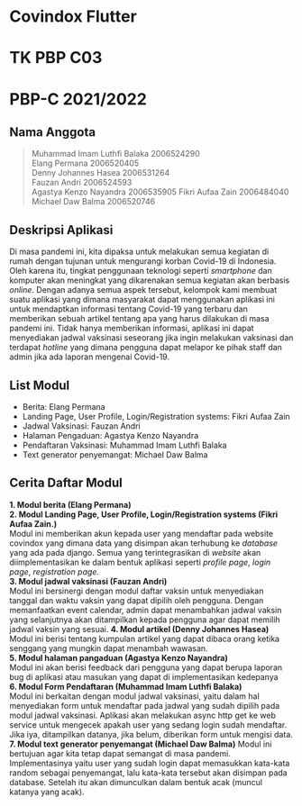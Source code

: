 # Covindox Flutter
# TK PBP C03

# PBP-C 2021/2022

## Nama Anggota
> Muhammad Imam Luthfi Balaka 2006524290  
> Elang Permana 2006520405  
> Denny Johannes Hasea 2006531264  
> Fauzan Andri 2006524593  
> Agastya Kenzo Nayandra 2006535905
> Fikri Aufaa Zain 2006484040  
> Michael Daw Balma 2006520746  

## Deskripsi Aplikasi  
Di masa pandemi ini, kita dipaksa untuk melakukan semua kegiatan di rumah dengan tujunan untuk mengurangi korban Covid-19 di Indonesia. Oleh karena itu, tingkat penggunaan teknologi seperti _smartphone_ dan komputer akan meningkat yang dikarenakan semua kegiatan akan berbasis _online_. Dengan adanya semua aspek tersebut, kelompok kami membuat suatu aplikasi yang dimana masyarakat dapat menggunakan aplikasi ini untuk mendaptkan informasi tentang Covid-19 yang terbaru dan memberikan sebuah artikel tentang apa yang harus dilakukan di masa pandemi ini. Tidak hanya memberikan informasi, aplikasi ini dapat menyediakan jadwal vaksinasi seseorang jika ingin melakukan vaksinasi dan terdapat _hotline_ yang dimana pengguna dapat melapor ke pihak staff dan admin jika ada laporan mengenai Covid-19.


## List Modul  
- Berita: Elang Permana  
- Landing Page, User Profile, Login/Registration systems: Fikri Aufaa Zain  
- Jadwal Vaksinasi: Fauzan Andri  
- Halaman Pengaduan: Agastya Kenzo Nayandra  
- Pendaftaran Vaksinasi: Muhammad Imam Luthfi Balaka  
- Text generator penyemangat: Michael Daw Balma  


## Cerita Daftar Modul  
**1. Modul berita (Elang Permana)**  
**2. Modul Landing Page, User Profile, Login/Registration systems (Fikri Aufaa Zain.)**  
Modul ini memberikan akun kepada user yang mendaftar pada website covindox yang dimana data yang disimpan akan terhubung ke *database* yang ada pada django. Semua yang terintegrasikan di *website* akan diimplementasikan ke dalam bentuk aplikasi seperti *profile page*, *login page*, *registration page*.  
**3. Modul jadwal vaksinasi (Fauzan Andri)**  
Modul ini bersinergi dengan modul daftar vaksin untuk menyediakan tanggal dan waktu vaksin yang dapat dipilih oleh pengguna. Dengan memanfaatkan event calendar, admin dapat menambahkan jadwal vaksin yang selanjutnya akan ditampilkan kepada pengguna agar dapat memilih jadwal vaksin yang sesuai.
**4. Modul artikel (Denny Johannes Hasea)**
Modul ini berisi tentang kumpulan artikel yang dapat dibaca orang ketika senggang yang mungkin dapat menambah wawasan.  
**5. Modul halaman pangaduan (Agastya Kenzo Nayandra)**  
Modul ini akan berisi feedback dari pengguna yang dapat berupa laporan bug di aplikasi atau masukan yang dapat di implementasikan kedepanya  
**6. Modul Form Pendaftaran (Muhammad Imam Luthfi Balaka)**  
Modul ini berkaitan dengan modul jadwal vaksinasi, yaitu dalam hal menyediakan form untuk mendaftar pada jadwal yang sudah dipilih pada modul jadwal vaksinasi. Aplikasi akan melakukan async http get ke web service untuk mengecek apakah user yang sedang login sudah mendaftar. Jika iya, ditampilkan datanya, jika belum, diberikan form untuk mengisi data.  
**7. Modul text generator penyemangat (Michael Daw Balma)**
Modul ini bertujuan agar kita tetap dapat semangat di masa pandemi. Implementasinya yaitu user yang sudah login dapat memasukkan kata-kata random sebagai penyemangat, lalu kata-kata tersebut akan disimpan pada database. Setelah itu akan dimunculkan dalam bentuk acak (muncul katanya yang acak).



